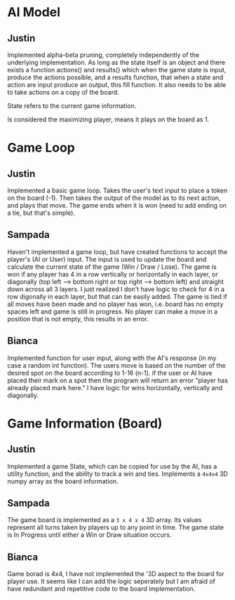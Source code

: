 # AI Model

## Justin

Implemented alpha-beta pruning, completely independently of the underlying implementation. As long as the state itself is an object and there exists a function actions() and results() which when the game state is input, produce the actions possible, and a results function, that when a state and action are input produce an output, this fill function. It also needs to be able to take actions on a copy of the board.

State refers to the current game information.

Is considered the maximizing player, means it plays on the board as 1.

# Game Loop

## Justin

Implemented a basic game loop. Takes the user's text input to place a token on the board (-1). Then takes the output of the model as to its next action, and plays that move. The game ends when it is won (need to add ending on a tie, but that's simple).

## Sampada

Haven't implemented a game loop, but have created functions to accept the player's (AI or User) input. The input is used to update the board and calculate the current state of the game (Win / Draw / Lose). 
The game is won if any player has 4 in a row vertically or horizontally in each layer, or diagonally (top left --> bottom right or top right --> bottom left) and straight down across all 3 layers. I just realized I don't have logic to check for 4 in a row digonally in each layer, but that can be easily added. 
The game is tied if all moves have been made and no player has won, i.e. board has no empty spaces left and game is still in progress.
No player can make a move in a position that is not empty, this results in an error.

## Bianca

Implemented function for user input, along with the AI's response (in my case a random int function). The users move is based on the number of the desired spot on the board according to 1-16 (n-1). if the user or AI have placed their mark on a spot then the program will return an error "player has already placed mark here." I have logic for wins horizontally, vertically and diagonally.

# Game Information (Board)

## Justin

Implemented a game State, which can be copied for use by the AI, has a utility function, and the ability to track a win and ties. Implements a `4x4x4` 3D numpy array as the board information.

## Sampada

The game board is implemented as a `3 x 4 x 4` 3D array. Its values represent all turns taken by players up to any point in time. 
The game state is In Progress until either a Win or Draw situation occurs.

## Bianca

Game borad is 4x4, I have not implemented the '3D aspect to the board for player use. It seems like I can add the logic seperately but I am afraid of have redundant and repetitive code to the board implementation.
